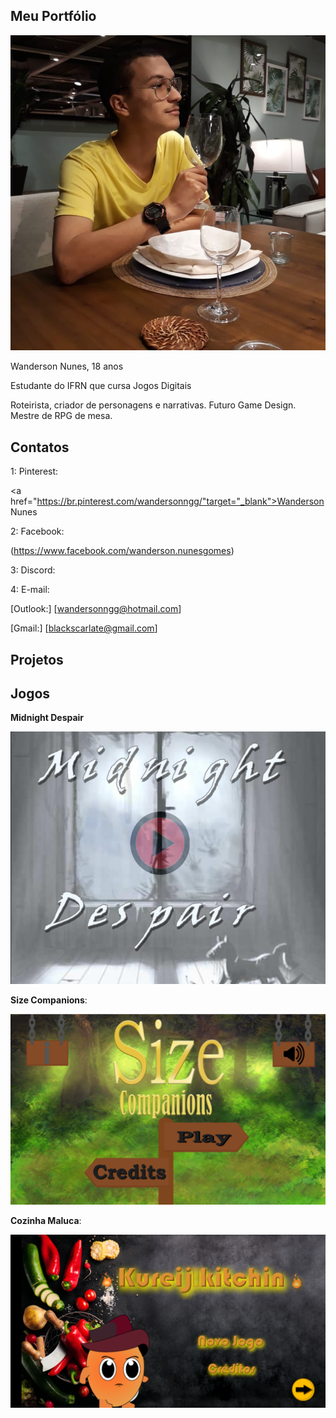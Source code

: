 ## Meu Portfólio

![imagem](wands.jpg)

Wanderson Nunes, 18 anos

Estudante do IFRN que cursa Jogos Digitais

Roteirista, criador de personagens e narrativas. Futuro Game Design. Mestre de RPG de mesa.

## Contatos 
1: Pinterest:

<a href="https://br.pinterest.com/wandersonngg/"target="_blank">Wanderson Nunes </a>

2: Facebook:

(https://www.facebook.com/wanderson.nunesgomes)

3: Discord:

4: E-mail:

[Outlook:] [wandersonngg@hotmail.com]

[Gmail:] [blackscarlate@gmail.com]

## Projetos

## Jogos

**Midnight Despair**

<a href="https://scarlleon.github.io/MidnightDespair/" target="_blank"> ![imagem](md.png) </a>


**Size Companions**:

<a href="https://danilo25.github.io/SizeCompanions2/" target="_blank"> ![imagem](sc.png) </a>

**Cozinha Maluca**:

<a href="https://hadssajordana7.github.io/cozinhamaluca/" target="_blank"> ![imagem](cm.png) </a>





